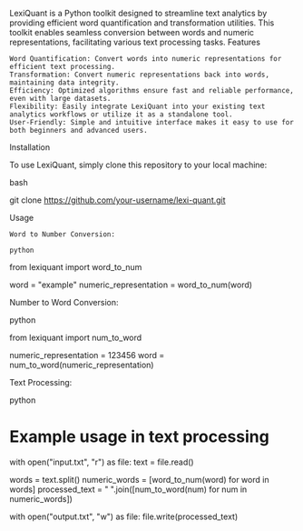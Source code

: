 LexiQuant is a Python toolkit designed to streamline text analytics by providing efficient word quantification and transformation utilities. This toolkit enables seamless conversion between words and numeric representations, facilitating various text processing tasks.
Features

    Word Quantification: Convert words into numeric representations for efficient text processing.
    Transformation: Convert numeric representations back into words, maintaining data integrity.
    Efficiency: Optimized algorithms ensure fast and reliable performance, even with large datasets.
    Flexibility: Easily integrate LexiQuant into your existing text analytics workflows or utilize it as a standalone tool.
    User-Friendly: Simple and intuitive interface makes it easy to use for both beginners and advanced users.

Installation

To use LexiQuant, simply clone this repository to your local machine:

bash

git clone https://github.com/your-username/lexi-quant.git

Usage

    Word to Number Conversion:

    python

from lexiquant import word_to_num

word = "example"
numeric_representation = word_to_num(word)

Number to Word Conversion:

python

from lexiquant import num_to_word

numeric_representation = 123456
word = num_to_word(numeric_representation)

Text Processing:

python

# Example usage in text processing
with open("input.txt", "r") as file:
    text = file.read()

words = text.split()
numeric_words = [word_to_num(word) for word in words]
processed_text = " ".join([num_to_word(num) for num in numeric_words])

with open("output.txt", "w") as file:
    file.write(processed_text)
